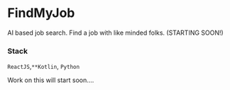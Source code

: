 # FindMyJob
AI based job search.  Find a job with like minded folks. (STARTING SOON!)

### Stack
`ReactJS`,`**Kotlin`, `Python`

Work on this will start soon....
